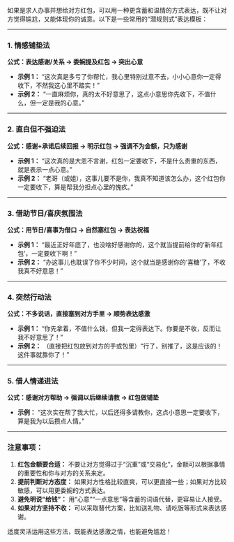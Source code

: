 如果是求人办事并想给对方红包，可以用一种更含蓄和温情的方式表达，既不让对方觉得尴尬，又能体现你的诚意。以下是一些常用的“潜规则式”表达模板：

---

### **1. 情感铺垫法**
**公式：表达感谢/关系 → 委婉提及红包 → 突出心意**
- **示例 1：**
  “这次真是多亏了你帮忙，我心里特别过意不去，小小心意你一定得收下，不然我这心里不踏实！”
- **示例 2：**
  “一直麻烦你，真的太不好意思了，这点小意思你先收下，不值什么，但一定是我的心意。”

---

### **2. 直白但不强迫法**
**公式：感谢+承诺后续回报 → 明示红包 → 强调不为金额，只为感谢**
- **示例 1：**
  “这次真的是大恩不言谢，红包一定要收下，不是什么贵重的东西，就是表示一点心意。”
- **示例 2：**
  “老哥（或姐），这事儿要不是你，我真不知道该怎么办，这个红包你一定要收下，算是帮我分担点心里的愧疚。”

---

### **3. 借助节日/喜庆氛围法**
**公式：用节日/喜事为借口 → 自然塞红包 → 表达祝福**
- **示例 1：**
  “最近正好年底了，也没啥好感谢你的，这个就当提前给你的‘新年红包’，一定要收下啊！”
- **示例 2：**
  “办这事儿也耽误了你不少时间，这个就当是感谢你的‘喜糖’了，不收我真不好意思！”

---

### **4. 突然行动法**
**公式：不多说话，直接塞到对方手里 → 顺势表达感激**
- **示例 1：**
  “你先拿着，不值什么钱，但我一定得表达下。你要是不收，反而让我不好意思了！”
- **示例 2：**
  （直接把红包放到对方的手或包里）“行了，别推了，这是应该的！这件事就靠你了！”

---

### **5. 借人情递进法**
**公式：感谢对方帮助 → 强调以后继续请教 → 红包做铺垫**
- **示例：**
  “这次实在帮了我大忙，以后还得多请教你，这点小意思一定要收下，算是我为以后攒点人情。”

---

### **注意事项：**
1. **红包金额要合适：** 不要让对方觉得过于“沉重”或“交易化”，金额可以根据事情的重要性和你与对方的关系来定。
2. **提前判断对方态度：** 如果对方性格比较直爽，可以更直接一些；如果对方比较敏感，可以用更委婉的方式表达。
3. **避免明说“给钱”：** 用“心意”“一点意思”等含蓄的词语代替，更容易让人接受。
4. **如果对方坚持不收：** 可以采取替代方案，比如送礼物、请吃饭等形式来表达感谢。

适度灵活运用这些方法，既能表达感激之情，也能避免尴尬！